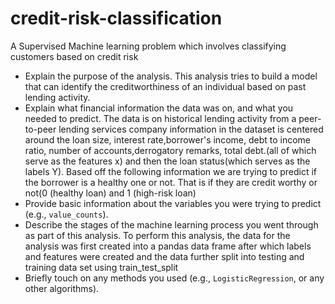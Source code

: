 # credit-risk-classification
A Supervised Machine learning problem which involves classifying customers based on credit risk


* Explain the purpose of the analysis.
This analysis tries to build a model that can identify the creditworthiness of an individual based on past lending activity.
* Explain what financial information the data was on, and what you needed to predict.
The data is on historical lending activity from a peer-to-peer lending services company information in the dataset is centered around the loan size, interest rate,borrower's income, debt to income ratio, number of accounts,derrogatory remarks, total debt.(all of which serve as the features x) and then the loan status(which serves as the labels Y). Based off the following information we are trying to predict if the borrower is a healthy one or not. That is if they are credit worthy or not(0 (healthy loan) and 1 (high-risk loan) 
* Provide basic information about the variables you were trying to predict (e.g., `value_counts`).
* Describe the stages of the machine learning process you went through as part of this analysis.
To perform this analysis, the data for the analysis was first created into a pandas data frame after which labels and features were created and the data further split into testing and training data set using train_test_split
* Briefly touch on any methods you used (e.g., `LogisticRegression`, or any other algorithms).
